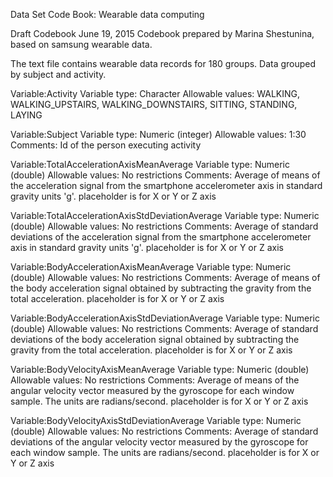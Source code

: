 Data Set Code Book: Wearable data computing

Draft Codebook
June 19, 2015
Codebook prepared by Marina Shestunina, based on samsung wearable data.

The text file contains wearable data records for 180 groups. Data grouped by subject and activity.

Variable:Activity
Variable type: Character
Allowable values: WALKING, WALKING_UPSTAIRS, WALKING_DOWNSTAIRS, SITTING, STANDING, LAYING

Variable:Subject
Variable type: Numeric (integer)
Allowable values: 1:30
Comments: Id of the person executing activity

Variable:TotalAcceleration<Axis>AxisMeanAverage
Variable type: Numeric (double)
Allowable values: No restrictions
Comments: Average of means of the acceleration signal from the smartphone accelerometer axis in standard gravity units 'g'. <Axis> placeholder is for X or Y or Z axis

Variable:TotalAcceleration<Axis>AxisStdDeviationAverage
Variable type: Numeric (double)
Allowable values: No restrictions
Comments: Average of standard deviations of the acceleration signal from the smartphone accelerometer axis in standard gravity units 'g'. <Axis> placeholder is for X or Y or Z axis

Variable:BodyAcceleration<Axis>AxisMeanAverage
Variable type: Numeric (double)
Allowable values: No restrictions
Comments: Average of means of the body acceleration signal obtained by subtracting the gravity from the total acceleration. <Axis> placeholder is for X or Y or Z axis

Variable:BodyAcceleration<Axis>AxisStdDeviationAverage
Variable type: Numeric (double)
Allowable values: No restrictions
Comments: Average of standard deviations of the body acceleration signal obtained by subtracting the gravity from the total acceleration. <Axis> placeholder is for X or Y or Z axis

Variable:BodyVelocity<Axis>AxisMeanAverage
Variable type: Numeric (double)
Allowable values: No restrictions
Comments: Average of means of the angular velocity vector measured by the gyroscope for each window sample. The units are radians/second. <Axis> placeholder is for X or Y or Z axis

Variable:BodyVelocity<Axis>AxisStdDeviationAverage
Variable type: Numeric (double)
Allowable values: No restrictions
Comments: Average of standard deviations of the angular velocity vector measured by the gyroscope for each window sample. The units are radians/second. <Axis> placeholder is for X or Y or Z axis
